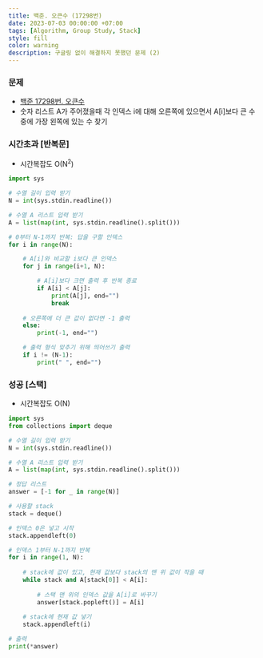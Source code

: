 ```yaml
---
title: 백준. 오큰수 (17298번)
date: 2023-07-03 00:00:00 +07:00
tags: [Algorithm, Group Study, Stack]
style: fill
color: warning
description: 구글링 없이 해결하지 못했던 문제 (2)
---
```


### 문제
- [백준 17298번. 오큰수](https://www.acmicpc.net/problem/17298)
- 숫자 리스트 A가 주어졌을때 각 인덱스 i에 대해 오른쪽에 있으면서 A[i]보다 큰 수 중에 가장 왼쪽에 있는 수 찾기

### 시간초과 [반복문]
- 시간복잡도 O(N<sup>2</sup>) 

```python
import sys

# 수열 길이 입력 받기
N = int(sys.stdin.readline())

# 수열 A 리스트 입력 받기
A = list(map(int, sys.stdin.readline().split()))

# 0부터 N-1까지 반복: 답을 구할 인덱스
for i in range(N):

    # A[i]와 비교할 i보다 큰 인덱스
    for j in range(i+1, N):

        # A[i]보다 크면 출력 후 반복 종료
        if A[i] < A[j]:
            print(A[j], end="")
            break
    
    # 오른쪽에 더 큰 값이 없다면 -1 출력
    else:
        print(-1, end="")

    # 출력 형식 맞추기 위해 띄어쓰기 출력
    if i != (N-1):
        print(" ", end="")
```

### 성공 [스택]
- 시간복잡도 O(N) 

```python
import sys
from collections import deque

# 수열 길이 입력 받기
N = int(sys.stdin.readline())

# 수열 A 리스트 입력 받기
A = list(map(int, sys.stdin.readline().split()))

# 정답 리스트
answer = [-1 for _ in range(N)]

# 사용할 stack
stack = deque()

# 인덱스 0은 넣고 시작
stack.appendleft(0)

# 인덱스 1부터 N-1까지 반복
for i in range(1, N):
    
    # stack에 값이 있고, 현재 값보다 stack의 맨 위 값이 작을 때
    while stack and A[stack[0]] < A[i]:
        
        # 스택 맨 위의 인덱스 값을 A[i]로 바꾸기
        answer[stack.popleft()] = A[i]
    
    # stack에 현재 값 넣기
    stack.appendleft(i)

# 출력
print(*answer)
```